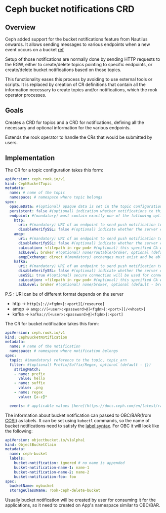 # Ceph bucket notifications CRD

## Overview

Ceph added support for the bucket notifications feature from Nautilus onwards. It allows sending messages to various endpoints when a new event occurs on a bucket [ref](https://docs.ceph.com/docs/master/radosgw/notifications/)

Setup of those notifications are normally done by sending HTTP requests to the RGW, either to create/delete topics pointing to specific endpoints, or create/delete bucket notifications based on those topics.

This functionality eases this process by avoiding to use external tools or scripts. It is replaced by creation of CR definitions that contain all the information necessary to create topics and/or notifications, which the rook operator processes.

## Goals

Creates a CRD for topics and a CRD for notifications, defining all the necessary and optional information for the various endpoints.

Extends the rook operator to handle the CRs that would be submitted by users.

## Implementation

The CR for a topic configuration takes this form:

```yaml
apiVersion: ceph.rook.io/v1
kind: CephBucketTopic
metadata:
  name: # name of the topic
  namespace: # namespace where topic belongs
spec:
  opaqueData: #(optional) opaque data is set in the topic configuration
  persistent: false #(optional) indication whether notifications to this endpoint are persistent or not (`false` by default)
  endpoint: #(mandatory) must contain exactly one of the following options
    http:
      uri: #(mandatory) URI of an endpoint to send push notification to
      disableVerifySSL: false #(optional) indicate whether the server certificate is validated by the client or not (`false` by default)
    amqp:
      uri: #(mandatory) URI of an endpoint to send push notification to
      disableVerifySSL: false #(optional) indicate whether the server certificate is validated by the client or not (`false` by default)
      caLocation: <filepath in rgw pod> #(optional) this specified CA will be used, instead of the default one, to authenticate the broker
      ackLevel: broker #(optional) none/routable/broker, optional (default - broker)
      amqpExchange: direct #(mandatory) exchanges must exist and be able to route messages based on topics
    kafka:
      uri: #(mandatory) URI of an endpoint to send push notification to
      disableVerifySSL: false #(optional) indicate whether the server certificate is validated by the client or not (`false` by default)
      useSSL: true #(optional) secure connection will be used for connecting with the broker (`false` by default)
      caLocation: <filepath in rgw pod> #(optional) this specified CA will be used, instead of the default one, to authenticate the broker
      ackLevel: broker #(optional) none/broker, optional (default - broker)
```
P.S : URI can be of different format depends on the server
- http -> `http[s]://<fqdn>[:<port][/resource]`
- amqp -> `amqp://[<user>:<password>@]<fqdn>[:<port>][/<vhost>]`
- kafka -> `kafka://[<user>:<password>@]<fqdn>[:<port]`

The CR for bucket notification takes this form:

```yaml
apiVersion: ceph.rook.io/v1
kind: CephBucketNotification
metadata:
  name: # name of the notification
  namespace: # namespace where notification belongs
spec:
  topic: #(mandatory) reference to the topic, topic_arn
  filter: #(optional) Prefix/Suffix/Regex, optional (default - {})
    stringMatch:
    - name: prefix
      value: hello
    - name: suffix
      value: .png
    - name: regex
      value: [a-z]*

  events: # applicable values [here](https://docs.ceph.com/en/latest/radosgw/s3-notification-compatibility/#event-types), (default all)
```
The information about bucket notification can passed to OBC/BAR(from [COSI](https://github.com/kubernetes/enhancements/tree/master/keps/sig-storage/1979-object-storage-support)) as labels. It can be set using `kubectl` commands, so the name of bucket notifications need to satisfy the [label syntax](https://kubernetes.io/docs/concepts/overview/working-with-objects/labels/#syntax-and-character-set). For OBC it will look like the following:

```yaml
apiVersion: objectbucket.io/v1alpha1
kind: ObjectBucketClaim
metadata:
  name: ceph-bucket
  labels:
    bucket-notification: ignored # no name is appended
    bucket-notification-name-1: name-1
    bucket-notification-name-2: name-2
    bucket-notification-foo: foo
spec:
  bucketName: mybucket
  storageClassName: rook-ceph-delete-bucket
```
Usually bucket notification will be created by user for consuming it for the applications, so it need to created on App's namespace similar to OBC/BAR.
